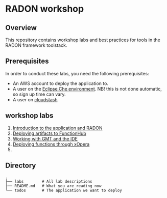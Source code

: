 # RADON workshop

## Overview

This repository contains workshop labs and best
practices for tools in the RADON framework
toolstack.

## Prerequisites

In order to conduct these labs, you need the
following prerequisites:

- An AWS account to deploy the application to.
- A user on the
  [Eclipse Che environment](https://mailchi.mp/fe5357445dba/radon-ide-access-request/).
  NB! this is not done automatic, so sign up time
  can vary.
- A user on [cloudstash](cloudstash.io)

## workshop labs

1. [Introduction to the application and RADON](labs/introduction.md)
1. [Deploying artifacts to FunctionHub](labs/functionhub.md)
1. [Working with GMT and the IDE](labs/gmt-ide.md)
1. [Deploying functions through xOpera](labs/xopera.md)
1. []()

## Directory

```
.
├── labs        # All lab descriptions
├── README.md   # What you are reading now
└── todos       # The application we want to deploy
```

